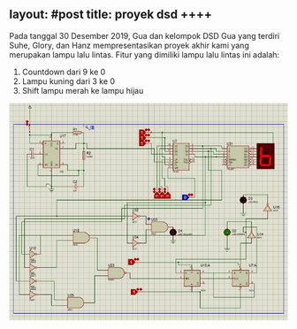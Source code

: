 layout: #post
title: proyek dsd ++++
---

Pada tanggal 30 Desember 2019, Gua dan kelompok DSD Gua yang terdiri Suhe, Glory, dan Hanz mempresentasikan proyek akhir kami yang merupakan lampu lalu lintas. Fitur yang dimiliki lampu lalu lintas ini adalah:

1. Countdown dari 9 ke 0
2. Lampu kuning dari 3 ke 0
3. Shift lampu merah ke lampu hijau

![rangkaian](images/rangkaian.jpg "Rangkaian DSD")
